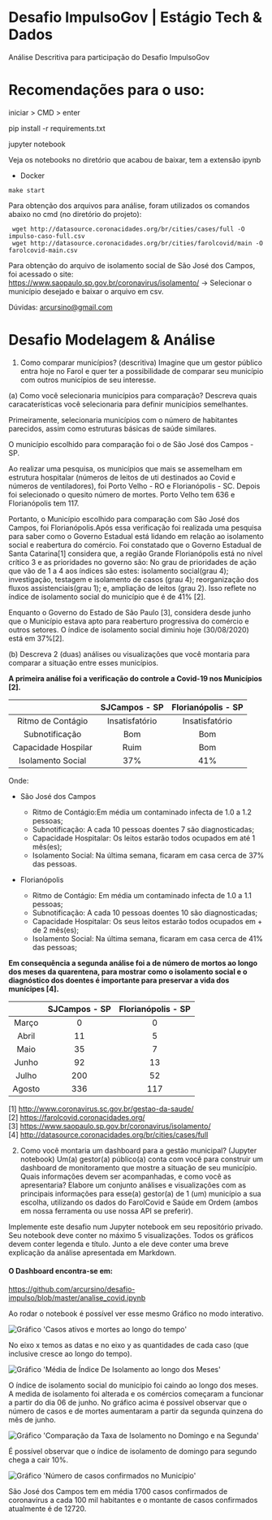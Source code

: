 # Desafio ImpulsoGov | Estágio Tech & Dados

Análise Descritiva para participação do Desafio ImpulsoGov



# Recomendações para o uso:

iniciar > CMD > enter

pip install -r requirements.txt

jupyter notebook

Veja os notebooks no diretório que acabou de baixar, tem a extensão ipynb

- Docker

```
make start

```

Para obtenção dos arquivos para análise, foram utilizados os comandos abaixo no cmd (no diretório do projeto):

```
 wget http://datasource.coronacidades.org/br/cities/cases/full -O impulso-caso-full.csv
 wget http://datasource.coronacidades.org/br/cities/farolcovid/main -O farolcovid-main.csv

```
Para obtenção do arquivo de isolamento social de São José dos Campos, foi acessado o site:
https://www.saopaulo.sp.gov.br/coronavirus/isolamento/  -> Selecionar o município desejado e baixar o arquivo em csv.


Dúvidas: arcursino@gmail.com

# Desafio Modelagem & Análise

1. Como comparar municípios? (descritiva)
Imagine que um gestor público entra hoje no Farol e quer ter a possibilidade de comparar seu município com outros municípios de seu interesse. 

(a) Como você selecionaria municípios para comparação? Descreva quais caracaterísticas você selecionaria para definir municípios semelhantes. 

Primeiramente, selecionaria municípios com o número de habitantes parecidos, assim como estruturas básicas de saúde similares. 

O município escolhido para comparação foi o de São José dos Campos - SP.

Ao realizar uma pesquisa, os municípios que mais se assemelham em estrutura hospitalar (números de leitos de uti destinados ao Covid e números de ventiladores), foi Porto Velho - RO e Florianópolis - SC. 
Depois foi selecionado o quesito número de mortes. Porto Velho tem 636 e Florianópolis tem 117.

Portanto, o Município escolhido para comparação com São José dos Campos, foi Florianópolis.Após essa verificação foi realizada uma pesquisa para saber como o Governo Estadual está lidando em relação ao isolamento social e reabertura do comércio. Foi constatado que o Governo Estadual de Santa Catarina[1] considera que, a região Grande Florianópolis está no nível crítico 3 e as prioridades no governo são: No grau de prioridades de ação que vão de 1 a 4 aos índices são estes: isolamento social(grau 4); investigação, testagem e isolamento de casos (grau 4); reorganização dos fluxos assistenciais(grau 1); e, ampliação de leitos (grau 2). 
Isso reflete no índice de isolamento social do município que é de 41% [2].

Enquanto o Governo do Estado de São Paulo [3], considera desde junho que o Município estava apto para reaberturo progressiva do comércio e outros setores. O índice de isolamento social diminiu hoje (30/08/2020) está em 37%[2].

(b) Descreva 2 (duas) análises ou visualizações que você montaria para comparar a situação entre esses municípios. 

**A primeira análise foi a verificação do controle a Covid-19 nos Municípios [2].**

|                    | **SJCampos - SP**  | **Florianópolis - SP** |
|:------------------:|:------------------:|:----------------------:|
|Ritmo de Contágio   | Insatisfatório     | Insatisfatório         |
|Subnotificação      | Bom                | Bom                    |
|Capacidade Hospilar | Ruim               | Bom                    |
|Isolamento Social   | 37%                | 41%                    |


Onde:
 - São José dos Campos  
    - Ritmo de Contágio:Em média um contaminado infecta de 1.0 a 1.2 pessoas;
    - Subnotificação: A cada 10 pessoas doentes 7 são diagnosticadas;
    - Capacidade Hospitalar: Os leitos estarão todos ocupados em até 1 mês(es);
    - Isolamento Social: Na última semana, ficaram em casa cerca de 37% das pessoas.

 - Florianópolis
    - Ritmo de Contágio: Em média um contaminado infecta de 1.0 a 1.1 pessoas;
    - Subnotificação: A cada 10 pessoas doentes 10 são diagnosticadas;
    - Capacidade Hospitalar: Os seus leitos estarão todos ocupados em + de 2 mês(es);
    - Isolamento Social: Na última semana, ficaram em casa cerca de 41% das pessoas;


**Em consequência a segunda análise foi a de número de mortos ao longo dos meses da quarentena, para mostrar como o isolamento social e o diagnóstico dos doentes é importante para preservar a vida dos munícipes [4].**

|           | **SJCampos - SP**  | **Florianópolis - SP** |
|:---------:|:------------------:|:----------------------:|
|Março      | 0                  | 0                      |
|Abril      | 11                 | 5                      |
|Maio       | 35                 | 7                      |
|Junho      | 92                 | 13                     |
|Julho      | 200                | 52                     |
|Agosto     | 336                | 117                    |



[1] http://www.coronavirus.sc.gov.br/gestao-da-saude/ <br>
[2] https://farolcovid.coronacidades.org/ <br>
[3] https://www.saopaulo.sp.gov.br/coronavirus/isolamento/ <br>
[4] http://datasource.coronacidades.org/br/cities/cases/full <br>

2. Como você montaria um dashboard para a gestão municipal? (Jupyter notebook)
Um(a) gestor(a) público(a) conta com você para construir um dashboard de monitoramento que mostre a situação de seu município. Quais informações devem ser acompanhadas, e como você as apresentaria? Elabore um conjunto análises e visualizações com as principais informações para esse(a) gestor(a) de 1 (um) município a sua escolha, utilizando os dados do FarolCovid e Saúde em Ordem (ambos em nossa ferramenta ou use nossa API se preferir).

Implemente este desafio num Jupyter notebook em seu repositório privado.
Seu notebook deve conter no máximo 5 visualizações.
Todos os gráficos devem conter legenda e título. Junto a ele deve conter uma breve explicação da análise apresentada em Markdown.

#### O Dashboard encontra-se em:
https://github.com/arcursino/desafio-impulso/blob/master/analise_covid.ipynb

Ao rodar o notebook é possível ver esse mesmo Gráfico no modo interativo.

![Gráfico 'Casos ativos e mortes ao longo do tempo'](https://github.com/arcursino/desafio-impulso/blob/master/images/casos_ativos1.png)

No eixo x temos as datas e no eixo y as quantidades de cada caso (que inclusive cresce ao longo do tempo).

![Gráfico 'Média de Índice De Isolamento ao longo dos Meses'](https://github.com/arcursino/desafio-impulso/blob/master/images/isolamento%20social.png)

O índice de isolamento social do município foi caindo ao longo dos meses. A medida de isolamento foi alterada e os comércios começaram a funcionar a partir do dia 06 de junho. No gráfico acima é possível observar que o número de casos e de mortes aumentaram a partir da segunda quinzena do mês de junho.

![Gráfico 'Comparação da Taxa de Isolamento no Domingo e na Segunda'](https://github.com/arcursino/desafio-impulso/blob/master/images/comparacao3.png)

É possível observar que o índice de isolamento de domingo para segundo chega a cair 10%.

![Gráfico 'Número de casos confirmados no Município'](https://github.com/arcursino/desafio-impulso/blob/master/images/casos_confirmados4.png)

São José dos Campos tem em média 1700 casos confirmados de coronavírus a cada 100 mil habitantes e o montante de casos confirmados atualmente é de 12720.